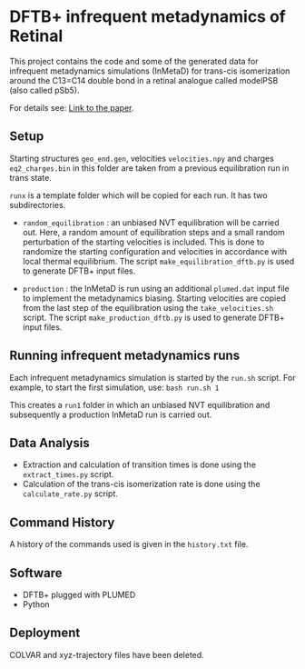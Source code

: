 # DFTB+ infrequent metadynamics of Retinal

This project contains the code and some of the generated data for infrequent metadynamics simulations (InMetaD) for trans-cis isomerization around the C13=C14 double bond in a retinal analogue called modelPSB (also called pSb5).

For details see: [Link to the paper](https://doi.org/10.1002/jcc.27332).

## Setup

Starting structures `geo_end.gen`, velocities `velocities.npy` and charges `eq2_charges.bin` in this folder are taken from a previous equilibration run in trans state.

`runx` is a template folder which will be copied for each run. It has two subdirectories. 

- `random_equilibration` : an unbiased NVT equilibration will be carried out. Here, a random amount of equilibration steps and a small random perturbation of the starting velocities is included. This is done to randomize the starting configuration and velocities in accordance with local thermal equilibrium. The script `make_equilibration_dftb.py` is used to generate DFTB+ input files.

- `production` : the InMetaD is run using an additional `plumed.dat` input file to implement the metadynamics biasing. Starting velocities are copied from the last step of the equilibration using the `take_velocities.sh` script.  The script `make_production_dftb.py` is used to generate DFTB+ input files.

## Running infrequent metadynamics runs

Each infrequent metadynamics simulation is started by the `run.sh` script. For example, to start the first simulation, use:
```bash run.sh 1```

This creates a `run1` folder in which an unbiased NVT equilibration and subsequently a production InMetaD run is carried out.

## Data Analysis

 - Extraction and calculation of transition times is done using the `extract_times.py` script.
 - Calculation of the trans-cis isomerization rate is done using the `calculate_rate.py` script.

## Command History

A history of the commands used is given in the `history.txt` file.

## Software 

 - DFTB+ plugged with PLUMED
 - Python

## Deployment

COLVAR and xyz-trajectory files have been deleted.

